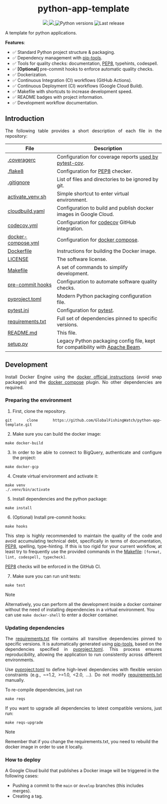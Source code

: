 <h1 align="center" style="border-bottom: none;">  python-app-template </h1>

<p align="center">
  <a href="https://github.com/GlobalFishingWatch/python-app-template/actions/workflows/main.yaml" >
    <img src="https://github.com/GlobalFishingWatch/python-app-template/actions/workflows/main.yaml/badge.svg"/>
  </a>
  <a href="https://codecov.io/gh/GlobalFishingWatch/python-app-template" >
    <img src="https://codecov.io/gh/GlobalFishingWatch/python-app-template/graph/badge.svg?token=uZTb6EphP8"/>
  </a>
  <a>
    <img alt="Python versions" src="https://img.shields.io/badge/python-3.9%20%7C%203.10%20%7C%203.11%20%7C%203.12%20%7C%203.13-blue">
  </a>
  <a>
    <img alt="Last release" src="https://img.shields.io/github/v/release/GlobalFishingWatch/python-app-template">
  </a>
</p>

A template for python applications.

**Features**:
* :white_check_mark: Standard Python project structure & packaging.
* :white_check_mark: Dependency management with [pip-tools].
* :white_check_mark: Tools for quality checks: documentation, [PEP8], typehints, codespell.
* :white_check_mark: **[Optional]** pre-commit hooks to enforce automatic quality checks.
* :white_check_mark: Dockerization.
* :white_check_mark: Continuous Integration (CI) workflows (GitHub Actions).
* :white_check_mark: Continuous Deployment (CI) workflows (Google Cloud Build).
* :white_check_mark: Makefile with shortcuts to increase development speed.
* :white_check_mark: README badges with project information.
* :white_check_mark: Development workflow documentation.


[Apache Beam]: https://beam.apache.org
[codecov]: https://about.codecov.io
[docker compose]: https://docs.docker.com/compose/install/linux/
[docker official instructions]: https://docs.docker.com/engine/install/
[git-flow]: https://nvie.com/posts/a-successful-git-branching-model/
[Google BigQuery]: https://cloud.google.com/bigquery
[Google Dataflow]: https://cloud.google.com/products/dataflow?hl=en
[How to Write a Git Commit Message]: https://cbea.ms/git-commit/
[PEP8]: https://peps.python.org/pep-0008/
[pip-tools]: https://pip-tools.readthedocs.io/en/stable/
[pytest]: https://docs.pytest.org/en/stable/
[Semantic Versioning]: https://semver.org
[used by pytest-cov]: https://pytest-cov.readthedocs.io/en/latest/config.html

[examples]: examples/

[.coveragerc]: .coveragerc
[.flake8]: .flake8
[.gitignore]: .gitignore
[activate_venv.sh]: activate-venv.sh
[cloudbuild.yaml]: cloudbuild.yaml
[codecov.yml]: codecov.yml
[docker-compose.yml]: docker-compose.yml
[Dockerfile]: Dockerfile
[LICENSE]: LICENSE
[Makefile]: Makefile
[pre-commit hooks]: .pre-commit-config.yaml
[pyproject.toml]: pyproject.toml
[pytest.ini]: pytest.ini
[requirements.txt]: requirements.txt
[README.md]: README.md
[setup.py]: setup.py

## Introduction

<div align="justify">

The following table provides a short description of each file in the repository:

| File                    | Description                                                                     |
| ------------------------| -----------------------------------------------------------------               |
|[.coveragerc]          	| Configuration for coverage reports [used by pytest-cov].                        |
|[.flake8]   					    | Configuration for [PEP8] checker.				                                        |
|[.gitignore]  					  | List of files and directories to be ignored by git.                             |
|[activate_venv.sh]       | Simple shortcut to enter virtual environment.                                   |
|[cloudbuild.yaml]        | Configuration to build and publish docker images in Google Cloud.               |
|[codecov.yml]            | Configuration for [codecov] GitHub integration.                                 |
|[docker-compose.yml]     | Configuration for [docker compose].                                             |
|[Dockerfile]          		| Instructions for building the Docker image.                                     |
|[LICENSE]             		| The software license.                                                           |
|[Makefile]               | A set of commands to simplify development.                                      |
|[pre-commit hooks]       | Configuration to automate software quality checks.                              |
|[pyproject.toml]         | Modern Python packaging configuration file.                                     |
|[pytest.ini]             | Configuration for [pytest].                                                     |
|[requirements.txt]       | Full set of dependencies pinned to specific versions.                           |
|[README.md]              | This file.					                                                            |
|[setup.py]             	| Legacy Python packaging config file, kept for compatibility with [Apache Beam]. |

## Development

Install Docker Engine using the [docker official instructions] (avoid snap packages)
and the [docker compose] plugin. No other dependencies are required.

### Preparing the environment

1. First, clone the repository.
```shell
git clone https://github.com/GlobalFishingWatch/python-app-template.git
```

2. Make sure you can build the docker image:
```shell
make docker-build
```

3. In order to be able to connect to BigQuery, authenticate and configure the project:
```shell
make docker-gcp
```

4. Create virtual environment and activate it:
```shell
make venv
./.venv/bin/activate
```

5. Install dependencies and the python package:
```shell
make install
```

6. (Optional) Install pre-commit hooks:
```shell
make hooks
```
This step is highly recommended to maintain the quality of the code
and avoid accumulating technical debt, specifically in terms of documentation, [PEP8], spelling, type-hinting.
If this is too rigid for your current workflow,
at least try to frequently use the provided commands in the [Makefile]:
`[format, lint, codespell, typecheck]`.

[PEP8] checks will be enforced in the GitHub CI.

7. Make sure you can run unit tests:
```shell
make test
```
</div>


> [!NOTE]
> Alternatively,
  you can perform all the development inside a docker container
  without the need of installing dependencies in a virtual environment.
  You can use `make docker-shell` to enter a docker container.

### Updating dependencies

<div align="justify">

The [requirements.txt] file contains all transitive dependencies pinned to specific versions.
It is automatically generated using [pip-tools],
based on the dependencies specified in [pyproject.toml].
This process ensures reproducibility,
allowing the application to run consistently across different environments.

Use [pyproject.toml] to define high-level dependencies with flexible version constraints
(e.g., ~=1.2, >=1.0, <2.0, ...).
Do not modify [requirements.txt] manually.

To re-compile dependencies, just run
```shell
make reqs
```

If you want to upgrade all dependencies to latest compatible versions, just run:
```shell
make reqs-upgrade
```
</div>

> [!NOTE]
> Remember that if you change the requirements.txt,
you need to rebuild the docker image in order to use it locally.

### How to deploy

A Google Cloud build that publishes a Docker image will be triggered in the following cases:  
- Pushing a commit to the `main` or `develop` branches (this includes merges).  
- Creating a tag.
